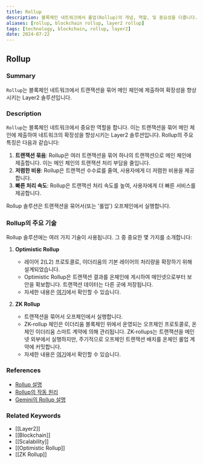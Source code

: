 ```yaml
---
title: Rollup
description: 블록체인 네트워크에서 롤업(Rollup)의 개념, 역할, 및 중요성을 다룹니다.
aliases: [rollup, blockchain rollup, layer2 rollup]
tags: [technology, blockchain, rollup, layer2]
date: 2024-07-22
---
```


## Rollup

### Summary

`Rollup`는 블록체인 네트워크에서 트랜잭션을 묶어 메인 체인에 제출하여 확장성을 향상시키는 Layer2 솔루션입니다.

### Description

`Rollup`는 블록체인 네트워크에서 중요한 역할을 합니다. 이는 트랜잭션을 묶어 메인 체인에 제출하여 네트워크의 확장성을 향상시키는 Layer2 솔루션입니다. Rollup의 주요 특징은 다음과 같습니다:

1. **트랜잭션 묶음**: Rollup은 여러 트랜잭션을 묶어 하나의 트랜잭션으로 메인 체인에 제출합니다. 이는 메인 체인의 트랜잭션 처리 부담을 줄입니다.
2. **저렴한 비용**: Rollup은 트랜잭션 수수료를 줄여, 사용자에게 더 저렴한 비용을 제공합니다.
3. **빠른 처리 속도**: Rollup은 트랜잭션 처리 속도를 높여, 사용자에게 더 빠른 서비스를 제공합니다.

Rollup 솔루션은 트랜잭션을 묶어서(또는 '롤업') 오프체인에서 실행합니다.

### Rollup의 주요 기술

Rollup 솔루션에는 여러 가지 기술이 사용됩니다. 그 중 중요한 몇 가지를 소개합니다:

1. **Optimistic Rollup**

   - 레이어 2(L2) 프로토콜로, 이더리움의 기본 레이어의 처리량을 확장하기 위해 설계되었습니다.
   - Optimistic Rollup은 트랜잭션 결과를 온체인에 게시하여 메인넷으로부터 보안을 확보합니다. 트랜잭션 데이터는 다른 곳에 저장됩니다.
   - 자세한 내용은 [여기](https://ethereum.org/en/developers/docs/scaling/optimistic-rollups/)에서 확인할 수 있습니다.

2. **ZK Rollup**
   - 트랜잭션을 묶어서 오프체인에서 실행합니다.
   - ZK-rollup 체인은 이더리움 블록체인 위에서 운영되는 오프체인 프로토콜로, 온체인 이더리움 스마트 계약에 의해 관리됩니다. ZK-rollups는 트랜잭션을 메인넷 외부에서 실행하지만, 주기적으로 오프체인 트랜잭션 배치를 온체인 롤업 계약에 커밋합니다.
   - 자세한 내용은 [여기](https://ethereum.org/en/developers/docs/scaling/zk-rollups/#what-are-zk-rollups)에서 확인할 수 있습니다.

### References

- [Rollup 설명](https://www.techopedia.com/definition/rollup)
- [Rollup의 작동 원리](https://ethereum.org/en/glossary/#rollup)
- [Gemini의 Rollup 설명](https://www.gemini.com/cryptopedia/search?query=rollup)

### Related Keywords

- [[Layer2]]
- [[Blockchain]]
- [[Scalability]]
- [[Optimistic Rollup]]
- [[ZK Rollup]]
